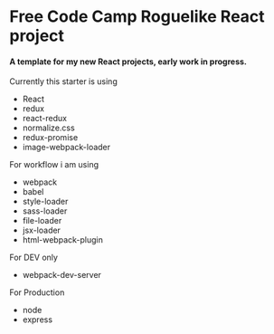 # Free Code Camp Roguelike React project

#### A template for my new React projects, early work in progress.

Currently this starter is using
* React
* redux
* react-redux
* normalize.css
* redux-promise
* image-webpack-loader

For workflow i am using
* webpack
* babel
* style-loader
* sass-loader
* file-loader
* jsx-loader
* html-webpack-plugin

For DEV only
* webpack-dev-server

For Production
* node
* express
